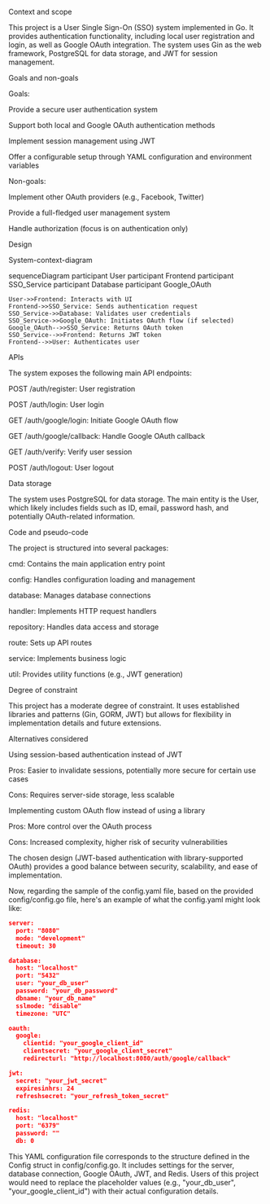 Context and scope

This project is a User Single Sign-On (SSO) system implemented in Go. It provides authentication functionality, including local user registration and login, as well as Google OAuth integration. The system uses Gin as the web framework, PostgreSQL for data storage, and JWT for session management.

Goals and non-goals

Goals:

Provide a secure user authentication system

Support both local and Google OAuth authentication methods

Implement session management using JWT

Offer a configurable setup through YAML configuration and environment variables

Non-goals:

Implement other OAuth providers (e.g., Facebook, Twitter)

Provide a full-fledged user management system

Handle authorization (focus is on authentication only)

Design

System-context-diagram

sequenceDiagram
    participant User
    participant Frontend
    participant SSO_Service
    participant Database
    participant Google_OAuth

    User->>Frontend: Interacts with UI
    Frontend->>SSO_Service: Sends authentication request
    SSO_Service->>Database: Validates user credentials
    SSO_Service->>Google_OAuth: Initiates OAuth flow (if selected)
    Google_OAuth-->>SSO_Service: Returns OAuth token
    SSO_Service-->>Frontend: Returns JWT token
    Frontend-->>User: Authenticates user

APIs

The system exposes the following main API endpoints:

POST /auth/register: User registration

POST /auth/login: User login

GET /auth/google/login: Initiate Google OAuth flow

GET /auth/google/callback: Handle Google OAuth callback

GET /auth/verify: Verify user session

POST /auth/logout: User logout

Data storage

The system uses PostgreSQL for data storage. The main entity is the User, which likely includes fields such as ID, email, password hash, and potentially OAuth-related information.

Code and pseudo-code

The project is structured into several packages:

cmd: Contains the main application entry point

config: Handles configuration loading and management

database: Manages database connections

handler: Implements HTTP request handlers

repository: Handles data access and storage

route: Sets up API routes

service: Implements business logic

util: Provides utility functions (e.g., JWT generation)

Degree of constraint

This project has a moderate degree of constraint. It uses established libraries and patterns (Gin, GORM, JWT) but allows for flexibility in implementation details and future extensions.

Alternatives considered

Using session-based authentication instead of JWT

Pros: Easier to invalidate sessions, potentially more secure for certain use cases

Cons: Requires server-side storage, less scalable

Implementing custom OAuth flow instead of using a library

Pros: More control over the OAuth process

Cons: Increased complexity, higher risk of security vulnerabilities

The chosen design (JWT-based authentication with library-supported OAuth) provides a good balance between security, scalability, and ease of implementation.

Now, regarding the sample of the config.yaml file, based on the provided config/config.go file, here's an example of what the config.yaml might look like:
```json
server:
  port: "8080"
  mode: "development"
  timeout: 30

database:
  host: "localhost"
  port: "5432"
  user: "your_db_user"
  password: "your_db_password"
  dbname: "your_db_name"
  sslmode: "disable"
  timezone: "UTC"

oauth:
  google:
    clientid: "your_google_client_id"
    clientsecret: "your_google_client_secret"
    redirecturl: "http://localhost:8080/auth/google/callback"

jwt:
  secret: "your_jwt_secret"
  expiresinhrs: 24
  refreshsecret: "your_refresh_token_secret"

redis:
  host: "localhost"
  port: "6379"
  password: ""
  db: 0
```
This YAML configuration file corresponds to the structure defined in the Config struct in config/config.go. It includes settings for the server, database connection, Google OAuth, JWT, and Redis. Users of this project would need to replace the placeholder values (e.g., "your_db_user", "your_google_client_id") with their actual configuration details.
